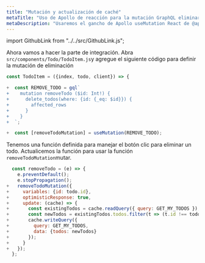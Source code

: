 ```yaml
---
title: "Mutación y actualización de caché"
metaTitle: "Uso de Apollo de reacción para la mutación GraphQL eliminar | GraphQL React Apollo Hooks Tutorial"
metaDescription: "Usaremos el gancho de Apollo useMutation React de @apollo/client con variables como ejemplo para eliminar los datos existentes y actualizar la caché localmente usando readQuery y writeQuery."
---
```


import GithubLink from "../../src/GithubLink.js";

Ahora vamos a hacer la parte de integración. Abra `src/components/Todo/TodoItem.js`y agregue el siguiente código para definir la mutación de eliminación

<GithubLink link="https://github.com/hasura/learn-graphql/blob/master/tutorials/frontend/react-apollo-hooks/app-final/src/components/Todo/TodoItem.js" text="src/components/Todo/TodoItem.js" />

```javascript
const TodoItem = ({index, todo, client}) => {

+  const REMOVE_TODO = gql`
+    mutation removeTodo ($id: Int!) {
+      delete_todos(where: {id: {_eq: $id}}) {
+        affected_rows
+      }
+    }
+  `;

+  const [removeTodoMutation] = useMutation(REMOVE_TODO);

```

Tenemos una función definida para manejar el botón clic para eliminar un todo. Actualicemos la función para usar la función `removeTodoMutation`mutar.

```javascript
  const removeTodo = (e) => {
    e.preventDefault();
    e.stopPropagation();
+   removeTodoMutation({
+     variables: {id: todo.id},
+     optimisticResponse: true,
+     update: (cache) => {
+       const existingTodos = cache.readQuery({ query: GET_MY_TODOS });
+       const newTodos = existingTodos.todos.filter(t => (t.id !== todo.id));
+       cache.writeQuery({
+         query: GET_MY_TODOS,
+         data: {todos: newTodos}
+       });
+     }
+   });
  };
```
